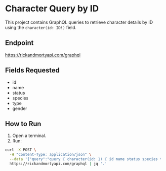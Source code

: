 # Character Query by ID

This project contains GraphQL queries to retrieve character details by ID using the `character(id: ID!)` field.

## Endpoint
https://rickandmortyapi.com/graphql

## Fields Requested
- id
- name
- status
- species
- type
- gender

## How to Run
1. Open a terminal.
2. Run:
```bash
curl -X POST \
  -H "Content-Type: application/json" \
  --data '{"query":"query { character(id: 1) { id name status species type gender } }"}' \
  https://rickandmortyapi.com/graphql | jq '.'
